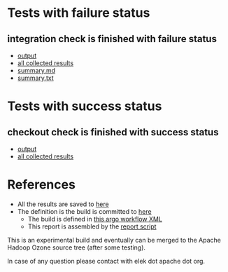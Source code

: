 # Tests with failure status

## integration check is finished with failure status

   * [output](https://raw.githubusercontent.com/elek/ozone-ci-03/master/pr/pr-hdds-2386-7c5wx/integration/output.log)
   * [all collected results](https://github.com/elek/ozone-ci-03/tree/master/pr/pr-hdds-2386-7c5wx/integration)
   * [summary.md](https://github.com/elek/ozone-ci-03/tree/master/pr/pr-hdds-2386-7c5wx/integration/summary.md)
   * [summary.txt](https://github.com/elek/ozone-ci-03/tree/master/pr/pr-hdds-2386-7c5wx/integration/summary.txt)



# Tests with success status

## checkout check is finished with success status

   * [output](https://raw.githubusercontent.com/elek/ozone-ci-03/master/pr/pr-hdds-2386-7c5wx/checkout/output.log)
   * [all collected results](https://github.com/elek/ozone-ci-03/tree/master/pr/pr-hdds-2386-7c5wx/checkout)




# References

 * All the results are saved to [here](https://github.com/elek/ozone-ci-03/tree/master/pr/pr-hdds-2386-7c5wx/)
 * The definition is the build is committed to [here](https://github.com/elek/argo-ozone)
    * The build is defined in [this argo workflow XML](https://github.com/elek/argo-ozone/blob/master/ozone-build.yaml)
    * This report is assembled by the [report script](https://github.com/elek/argo-ozone/blob/master/scripts/report.sh)

This is an experimental build and eventually can be merged to the Apache Hadoop Ozone source tree (after some testing).

In case of any question please contact with elek dot apache dot org.
